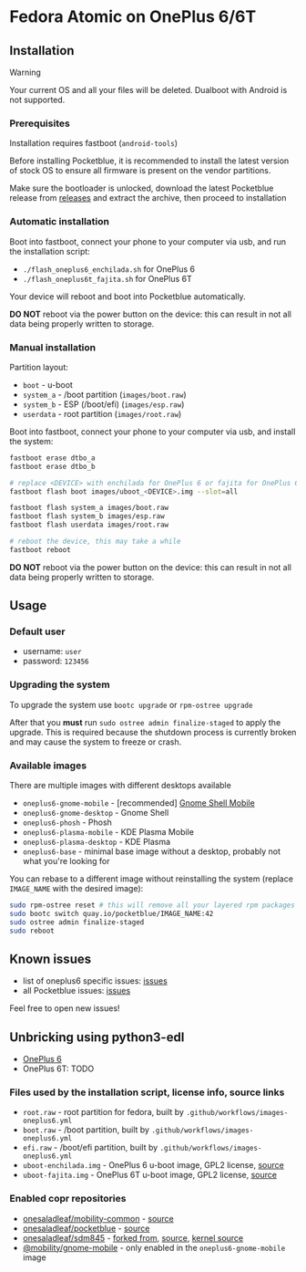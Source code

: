 # Fedora Atomic on OnePlus 6/6T

## Installation

> [!WARNING]
> Your current OS and all your files will be deleted. Dualboot with Android is not supported.

### Prerequisites

Installation requires fastboot (`android-tools`)

Before installing Pocketblue, it is recommended to install the latest version of
stock OS to ensure all firmware is present on the vendor partitions.

Make sure the bootloader is unlocked,
download the latest Pocketblue release from [releases](https://github.com/pocketblue/pocketblue/releases/latest)
and extract the archive, then proceed to installation

### Automatic installation

Boot into fastboot, connect your phone to your computer via usb, and run the installation script:

- `./flash_oneplus6_enchilada.sh` for OnePlus 6
- `./flash_oneplus6t_fajita.sh` for OnePlus 6T

Your device will reboot and boot into Pocketblue automatically.

**DO NOT** reboot via the power button on the device: this can result in not all data being properly written to storage.

### Manual installation

Partition layout:

- `boot` - u-boot
- `system_a` - /boot partition (`images/boot.raw`)
- `system_b` - ESP (/boot/efi) (`images/esp.raw`)
- `userdata` - root partition (`images/root.raw`)

Boot into fastboot, connect your phone to your computer via usb, and install the system:

```bash
fastboot erase dtbo_a
fastboot erase dtbo_b

# replace <DEVICE> with enchilada for OnePlus 6 or fajita for OnePlus 6T
fastboot flash boot images/uboot_<DEVICE>.img --slot=all

fastboot flash system_a images/boot.raw
fastboot flash system_b images/esp.raw
fastboot flash userdata images/root.raw

# reboot the device, this may take a while
fastboot reboot
```

**DO NOT** reboot via the power button on the device: this can result in not all data being properly written to storage.

## Usage

### Default user

- username: `user`
- password: `123456`

### Upgrading the system
 
To upgrade the system use `bootc upgrade` or `rpm-ostree upgrade`

After that you **must** run `sudo ostree admin finalize-staged` to apply the upgrade.
This is required because the shutdown process is currently broken and may cause
the system to freeze or crash.

### Available images

There are multiple images with different desktops available

- `oneplus6-gnome-mobile` - \[recommended\] [Gnome Shell Mobile](https://gitlab.gnome.org/verdre/gnome-shell-mobile)
- `oneplus6-gnome-desktop` - Gnome Shell
- `oneplus6-phosh` - Phosh
- `oneplus6-plasma-mobile` - KDE Plasma Mobile
- `oneplus6-plasma-desktop` - KDE Plasma
- `oneplus6-base` - minimal base image without a desktop, probably not what you're looking for

You can rebase to a different image without reinstalling the system
(replace `IMAGE_NAME` with the desired image):

```bash
sudo rpm-ostree reset # this will remove all your layered rpm packages (!)
sudo bootc switch quay.io/pocketblue/IMAGE_NAME:42
sudo ostree admin finalize-staged
sudo reboot
```

## Known issues

- list of oneplus6 specific issues: [issues](https://github.com/pocketblue/pocketblue/issues?q=is%3Aissue%20state%3Aopen%20label%3Adevice%3Aoneplus6)
- all Pocketblue issues: [issues](https://github.com/pocketblue/pocketblue/issues)

Feel free to open new issues!

## Unbricking using python3-edl

- [OnePlus 6](https://github.com/pocketblue/oneplus6-unbrick)
- OnePlus 6T: TODO

### Files used by the installation script, license info, source links

- `root.raw` - root partition for fedora, built by `.github/workflows/images-oneplus6.yml`
- `boot.raw` - /boot partition, built by `.github/workflows/images-oneplus6.yml`
- `efi.raw` - /boot/efi partition, built by `.github/workflows/images-oneplus6.yml`
- `uboot-enchilada.img` - OnePlus 6 u-boot image, GPL2 license, [source](https://github.com/fedora-remix-mobility/u-boot)
- `uboot-fajita.img` - OnePlus 6T u-boot image, GPL2 license, [source](https://github.com/fedora-remix-mobility/u-boot)

### Enabled copr repositories

- [onesaladleaf/mobility-common](https://copr.fedorainfracloud.org/coprs/onesaladleaf/mobility-common) - [source](https://github.com/fedora-remix-mobility/packages)
- [onesaladleaf/pocketblue](https://copr.fedorainfracloud.org/coprs/onesaladleaf/pocketblue) - [source](https://github.com/pocketblue/packages)
- [onesaladleaf/sdm845](https://copr.fedorainfracloud.org/coprs/onesaladleaf/sdm845) - [forked from](https://copr.fedorainfracloud.org/coprs/g/mobility/sdm845), [source](https://github.com/fedora-remix-mobility/packages), [kernel source](https://github.com/fedora-remix-mobility/sdm845-kernel)
- [@mobility/gnome-mobile](https://copr.fedorainfracloud.org/coprs/g/mobility/gnome-mobile) - only enabled in the `oneplus6-gnome-mobile` image
